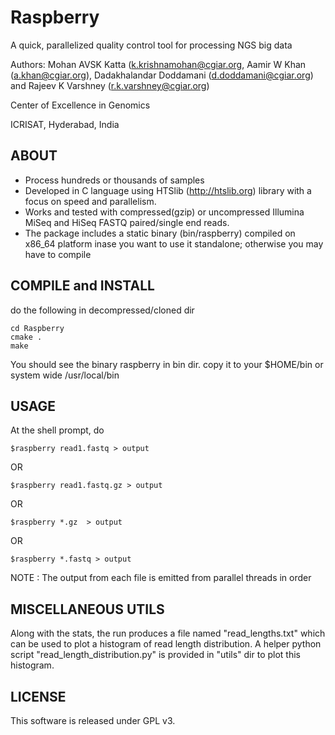 # Raspberry

A quick, parallelized quality control tool for processing NGS big data

Authors: Mohan AVSK Katta (k.krishnamohan@cgiar.org, Aamir W Khan (a.khan@cgiar.org), Dadakhalandar Doddamani (d.doddamani@cgiar.org) and Rajeev K Varshney (r.k.varshney@cgiar.org)

Center of Excellence in Genomics

ICRISAT, Hyderabad, India

## ABOUT
* Process hundreds or thousands of samples 
* Developed in C language using HTSlib (http://htslib.org) library with a focus on speed and parallelism.
* Works and tested with compressed(gzip) or uncompressed Illumina MiSeq and HiSeq FASTQ paired/single end reads.
* The package includes a static binary (bin/raspberry) compiled on x86_64 platform inase you want to use it standalone; otherwise you may have to compile


## COMPILE and INSTALL
do the following in decompressed/cloned dir
```
cd Raspberry
cmake .
make
```
You should see the binary raspberry in bin dir.
copy it to your $HOME/bin or system wide /usr/local/bin

## USAGE

At the shell prompt, do
```
$raspberry read1.fastq > output
```
OR 
```
$raspberry read1.fastq.gz > output
```
OR 
```
$raspberry *.gz  > output 
```
OR 
```
$raspberry *.fastq > output 
```
NOTE : The output from each file is emitted from parallel threads in order

## MISCELLANEOUS UTILS

Along with the stats, the run produces a file named "read_lengths.txt" which can be used to plot a histogram of read length distribution. A helper python script "read_length_distribution.py" is provided in "utils" dir to plot this histogram.

## LICENSE 

This software is released under GPL v3.
